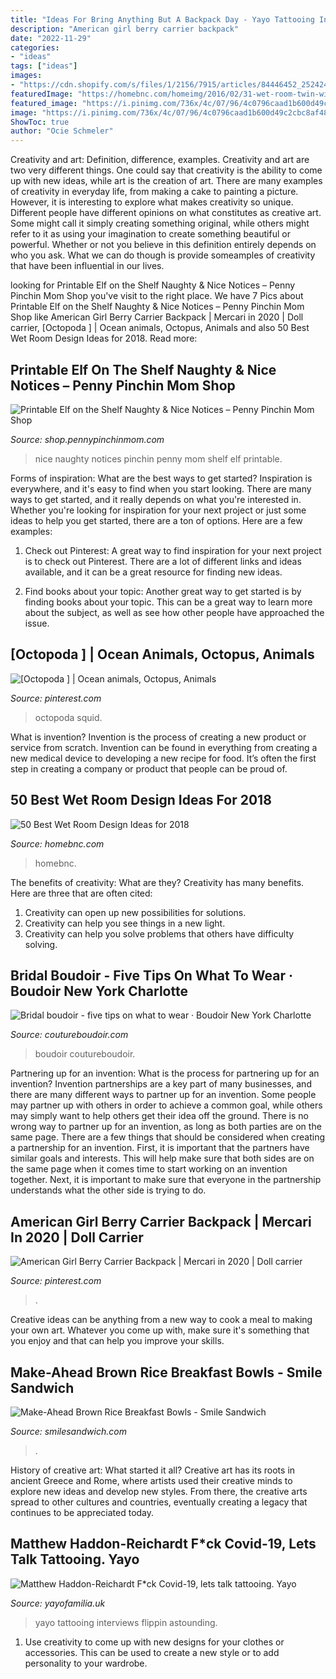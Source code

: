 ```yaml
---
title: "Ideas For Bring Anything But A Backpack Day - Yayo Tattooing Interviews Flippin Astounding"
description: "American girl berry carrier backpack"
date: "2022-11-29"
categories:
- "ideas"
tags: ["ideas"]
images:
- "https://cdn.shopify.com/s/files/1/2156/7915/articles/84446452_2524243211187043_8551751735738105856_n_1200x1200_crop_center.jpg?v=1586011208"
featuredImage: "https://homebnc.com/homeimg/2016/02/31-wet-room-twin-windows-homebnc.jpeg"
featured_image: "https://i.pinimg.com/736x/4c/07/96/4c0796caad1b600d49c2cbc8af48a9b4.jpg"
image: "https://i.pinimg.com/736x/4c/07/96/4c0796caad1b600d49c2cbc8af48a9b4.jpg"
ShowToc: true
author: "Ocie Schmeler"
---
```



Creativity and art: Definition, difference, examples.
Creativity and art are two very different things. One could say that creativity is the ability to come up with new ideas, while art is the creation of art. There are many examples of creativity in everyday life, from making a cake to painting a picture. However, it is interesting to explore what makes creativity so unique.
Different people have different opinions on what constitutes as creative art. Some might call it simply creating something original, while others might refer to it as using your imagination to create something beautiful or powerful. Whether or not you believe in this definition entirely depends on who you ask. What we can do though is provide someamples of creativity that have been influential in our lives.

	

		
looking for Printable Elf on the Shelf Naughty &amp; Nice Notices – Penny Pinchin Mom Shop you've visit to the right place. We have 7 Pics about Printable Elf on the Shelf Naughty &amp; Nice Notices – Penny Pinchin Mom Shop like American Girl Berry Carrier Backpack | Mercari in 2020 | Doll carrier, [Octopoda ] | Ocean animals, Octopus, Animals and also 50 Best Wet Room Design Ideas for 2018. Read more:
		
    
## Printable Elf On The Shelf Naughty &amp; Nice Notices – Penny Pinchin Mom Shop

<img loading=lazy src="http://cdn.shopify.com/s/files/1/0015/0303/5443/products/naughtynicenotice_1200x1200.png?v=1534868942" onerror="this.onerror=null;this.src='https://tse1.mm.bing.net/th?id=OIP.1aKecy7pB4TZkwBrc67oeQHaLH&amp;pid=15.1';" alt="Printable Elf on the Shelf Naughty &amp; Nice Notices – Penny Pinchin Mom Shop">

_Source: shop.pennypinchinmom.com_

>nice naughty notices pinchin penny mom shelf elf printable. 

	

Forms of inspiration: What are the best ways to get started?
Inspiration is everywhere, and it's easy to find when you start looking. There are many ways to get started, and it really depends on what you're interested in. Whether you're looking for inspiration for your next project or just some ideas to help you get started, there are a ton of options. Here are a few examples:
1. Check out Pinterest: A great way to find inspiration for your next project is to check out Pinterest. There are a lot of different links and ideas available, and it can be a great resource for finding new ideas.

2. Find books about your topic: Another great way to get started is by finding books about your topic. This can be a great way to learn more about the subject, as well as see how other people have approached the issue.


    
## [Octopoda ] | Ocean Animals, Octopus, Animals

<img loading=lazy src="https://i.pinimg.com/736x/8c/d2/da/8cd2da53b606b6b068d3e637ce086892--photo-s-animal-pictures.jpg" onerror="this.onerror=null;this.src='https://tse2.mm.bing.net/th?id=OIP.Rv2JanddjJwlmzppFikYVwHaFk&amp;pid=15.1';" alt="[Octopoda ] | Ocean animals, Octopus, Animals">

_Source: pinterest.com_

>octopoda squid. 

	

What is invention?
Invention is the process of creating a new product or service from scratch. Invention can be found in everything from creating a new medical device to developing a new recipe for food. It’s often the first step in creating a company or product that people can be proud of.

    
## 50 Best Wet Room Design Ideas For 2018

<img loading=lazy src="https://homebnc.com/homeimg/2016/02/31-wet-room-twin-windows-homebnc.jpeg" onerror="this.onerror=null;this.src='https://tse2.mm.bing.net/th?id=OIP.DsdP48aiWXZU9VcroNi6xQHaJ6&amp;pid=15.1';" alt="50 Best Wet Room Design Ideas for 2018">

_Source: homebnc.com_

>homebnc. 

	

The benefits of creativity: What are they?
Creativity has many benefits. Here are three that are often cited: 
1) Creativity can open up new possibilities for solutions. 
2) Creativity can help you see things in a new light. 
3) Creativity can help you solve problems that others have difficulty solving.

    
## Bridal Boudoir - Five Tips On What To Wear · Boudoir New York Charlotte

<img loading=lazy src="https://www.coutureboudoir.com/wp-content/uploads/2014/12/critseyrowe8062-1(pp_w768_h1152).jpg" onerror="this.onerror=null;this.src='https://tse4.mm.bing.net/th?id=OIP.3hSqv3-0JDSTTfrm-s_bUQDMEy&amp;pid=15.1';" alt="Bridal boudoir - five tips on what to wear · Boudoir New York Charlotte">

_Source: coutureboudoir.com_

>boudoir coutureboudoir. 

	

Partnering up for an invention: What is the process for partnering up for an invention?
Invention partnerships are a key part of many businesses, and there are many different ways to partner up for an invention. Some people may partner up with others in order to achieve a common goal, while others may simply want to help others get their idea off the ground. There is no wrong way to partner up for an invention, as long as both parties are on the same page.
There are a few things that should be considered when creating a partnership for an invention. First, it is important that the partners have similar goals and interests. This will help make sure that both sides are on the same page when it comes time to start working on an invention together. Next, it is important to make sure that everyone in the partnership understands what the other side is trying to do.

    
## American Girl Berry Carrier Backpack | Mercari In 2020 | Doll Carrier

<img loading=lazy src="https://i.pinimg.com/736x/4c/07/96/4c0796caad1b600d49c2cbc8af48a9b4.jpg" onerror="this.onerror=null;this.src='https://tse3.mm.bing.net/th?id=OIP.cFKCSewpgct-tzuS-NkGFAHaIp&amp;pid=15.1';" alt="American Girl Berry Carrier Backpack | Mercari in 2020 | Doll carrier">

_Source: pinterest.com_

>. 

	

Creative ideas can be anything from a new way to cook a meal to making your own art. Whatever you come up with, make sure it's something that you enjoy and that can help you improve your skills.

    
## Make-Ahead Brown Rice Breakfast Bowls - Smile Sandwich

<img loading=lazy src="https://smilesandwich.com/wp-content/uploads/2015/07/Brown-Rice-Breakfast-Bowls2.jpg" onerror="this.onerror=null;this.src='https://tse1.mm.bing.net/th?id=OIP.ijYBv0rzI1SNVZALKD_LpgHaKW&amp;pid=15.1';" alt="Make-Ahead Brown Rice Breakfast Bowls - Smile Sandwich">

_Source: smilesandwich.com_

>. 

	

History of creative art: What started it all?
Creative art has its roots in ancient Greece and Rome, where artists used their creative minds to explore new ideas and develop new styles. From there, the creative arts spread to other cultures and countries, eventually creating a legacy that continues to be appreciated today.

    
## Matthew Haddon-Reichardt F*ck Covid-19, Lets Talk Tattooing. Yayo

<img loading=lazy src="https://cdn.shopify.com/s/files/1/2156/7915/articles/84446452_2524243211187043_8551751735738105856_n_1200x1200_crop_center.jpg?v=1586011208" onerror="this.onerror=null;this.src='https://tse1.mm.bing.net/th?id=OIP.QtkL83154x40plIeVrP7YQHaHa&amp;pid=15.1';" alt="Matthew Haddon-Reichardt F*ck Covid-19, lets talk tattooing. Yayo">

_Source: yayofamilia.uk_

>yayo tattooing interviews flippin astounding. 

	

1. Use creativity to come up with new designs for your clothes or accessories. This can be used to create a new style or to add personality to your wardrobe.

